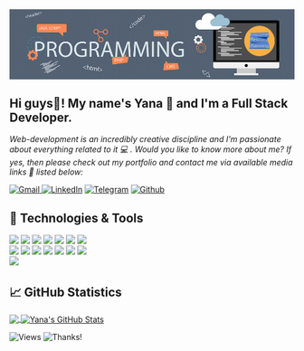<!-- [![Header](https://github.com/Yana-Filippova/Yana-Filippova/blob/main/readme_header.png.png"Header")]  -->
<!-- <img align="center" alt="" src="https://github.com/Yana-Filippova/Yana-Filippova/blob/main/7.png" width="1000px" height="280px" /> -->
<img align="center" alt="header" src="https://github.com/Yana-Filippova/Yana-Filippova/blob/main/header.jpg" />

## Hi guys👋! My name's Yana 👧 and I'm a Full Stack Developer.                
<i>Web-development is an incredibly creative discipline and I'm passionate about everything related to it 💻 .
Would you like to know more about me? If yes, then please check out my portfolio and contact me via available media links 🚩 listed below:</i> 

<a href="mailto:yanafilippova20@gmail.com" rel="noopener noreferrer" target="_blank"><img alt="Gmail" src="https://img.shields.io/badge/Gmail-D14836?&logo=gmail&logoColor=white" /> </a><a href="https://www.linkedin.com/in/.../" rel="noopener noreferrer" target="_blank"><img alt="LinkedIn" src="https://img.shields.io/badge/linkedin-0077B5?&logo=linkedin&logoColor=white" /></a> <a href="https://t.me/IanaFilippova" rel="noopener noreferrer" target="_blank"><img alt="Telegram" src="https://img.shields.io/badge/Telegram-0088CC?logo=telegram&logoColor=white" /></a> <a href="https://github.com/Yana-Filippova" rel="noopener noreferrer" target="_blank"><img alt="Github" src="https://img.shields.io/badge/GitHub-333?logo=github&logoColor=white" /></a>  

  
## 🔧 Technologies & Tools

![](https://img.shields.io/badge/Code-HTML5-informational?style=flat&logo=htm&logoColor=white&color=fe5a1d)
![](https://img.shields.io/badge/Style-CSS-informational?style=flat&logo=css3&logoColor=white&color=fe5a1d)
![](https://img.shields.io/badge/Style-Sass-informational?style=flat&logo=Sass&logoColor=white&color=fe5a1d)
![](https://img.shields.io/badge/Code-JavaScript-informational?style=flat&logo=JavaScript&logoColor=white&color=fe5a1d)
![](https://img.shields.io/badge/Code-React-informational?style=flat&logo=react&logoColor=white&color=fe5a1d)
![](https://img.shields.io/badge/Code-Redux-informational?style=flat&logo=Redux&logoColor=white&color=fe5a1d)
![](https://img.shields.io/badge/Code-NodeJS-informational?style=flat&logo=nodejs&logoColor=white&color=fe5a1d)
<br/>
![](https://img.shields.io/badge/Tools-Webpack-informational?style=flat&logo=Webpack&logoColor=white&color=fe5a1d)
![](https://img.shields.io/badge/Tools-Parcel-informational?style=flat&logo=Percel&logoColor=white&color=fe5a1d)
![](https://img.shields.io/badge/Tools-Handlebars-informational?style=flat&logo=Handlebars&logoColor=white&color=fe5a1d)
![](https://img.shields.io/badge/Tools-AJAX-informational?style=flat&logo=AJAX&logoColor=white&color=fe5a1d)
![](https://img.shields.io/badge/Tools-Netlify-informational?style=flat&logo=netlify&logoColor=white&color=fe5a1d)
![](https://img.shields.io/badge/Tools-NPM-informational?style=flat&logo=npm&logoColor=white&color=fe5a1d)
![](https://img.shields.io/badge/Tools-Jira-informational?style=flat&logo=Jira-Software&logoColor=white&color=fe5a1d)
<br/>
![](https://img.shields.io/badge/Tools-GitBash-informational?style=flat&logo=GitBash&logoColor=white&color=fe5a1d)

## &#x1f4c8; GitHub Statistics

<p><a href="https://github.com/Yana-Filippova/Yana-Filippova">
  <img align="center" src="https://github-readme-stats.vercel.app/api/top-langs/?username=Yana-Filippova&title_color=ffffff&show_icons=true&text_color=c9cacc&icon_color=fe5a1d&bg_color=36454f&langs_count=3" />
</a>
  
  <a href="https://github.com/Yana-Filippova/Yana-Filippova">
  <img align="center" src="https://github-readme-stats.vercel.app/api?username=Yana-Filippova&show_icons=true&line_height=27&count_private=true&title_color=ffffff&text_color=c9cacc&icon_color=fe5a1d&bg_color=36454f&" alt="Yana's GitHub Stats" />
</a></p>


<!-- ## &#127937; Profile Visits  -->
![Views](https://komarev.com/ghpvc/?username=Yana-Filippova&color=fe5a1d) ![Thanks!](https://img.shields.io/badge/Thanks%20for%20visiting-!-1EAEDB.svg?color=fe5a1d)
       
